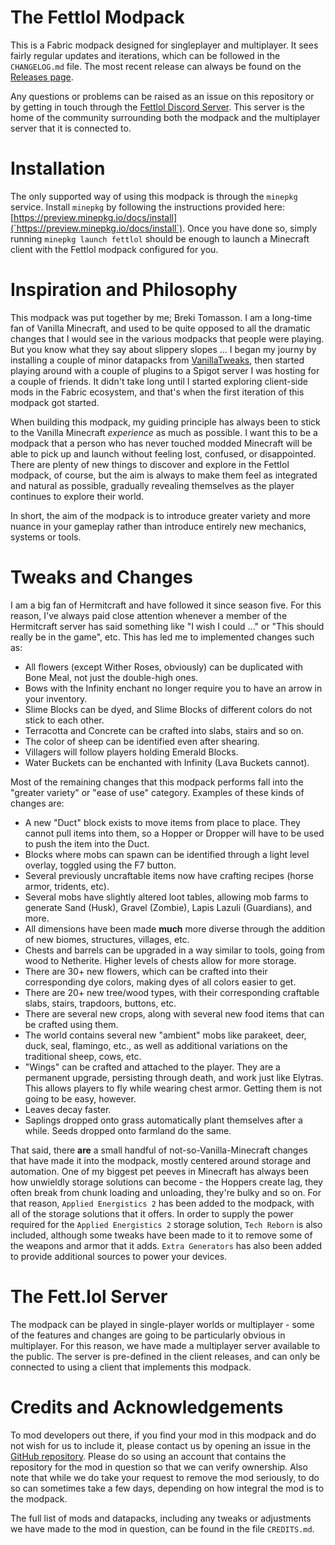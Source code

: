 # The Fettlol Modpack

This is a Fabric modpack designed for singleplayer and multiplayer. It sees fairly regular updates and iterations, which can be followed in the `CHANGELOG.md` file. The most recent release can always be found on the [Releases page](https://github.com/BrekiTomasson/fettlol-modpack/releases).

Any questions or problems can be raised as an issue on this repository or by getting in touch through the [Fettlol Discord Server](https://discord.gg/W8DXp6V9gd). This server is the home of the community surrounding both the modpack and the multiplayer server that it is connected to.

# Installation

The only supported way of using this modpack is through the `minepkg` service. Install `minepkg` by following the instructions provided here: [https://preview.minepkg.io/docs/install](`https://preview.minepkg.io/docs/install`). Once you have done so, simply running `minepkg launch fettlol` should be enough to launch a Minecraft client with the Fettlol modpack configured for you.

# Inspiration and Philosophy

This modpack was put together by me; Breki Tomasson. I am a long-time fan of Vanilla Minecraft, and used to be quite opposed to all the dramatic changes that I would see in the various modpacks that people were playing. But you know what they say about slippery slopes ... I began my journy by installing a couple of minor datapacks from [VanillaTweaks](https://vanillatweaks.net), then started playing around with a couple of plugins to a Spigot server I was hosting for a couple of friends. It didn't take long until I started exploring client-side mods in the Fabric ecosystem, and that's when the first iteration of this modpack got started.

When building this modpack, my guiding principle has always been to stick to the Vanilla Minecraft *experience* as much as possible. I want this to be a modpack that a person who has never touched modded Minecraft will be able to pick up and launch without feeling lost, confused, or disappointed. There are plenty of new things to discover and explore in the Fettlol modpack, of course, but the aim is always to make them feel as integrated and natural as possible, gradually revealing themselves as the player continues to explore their world.

In short, the aim of the modpack is to introduce greater variety and more nuance in your gameplay rather than introduce entirely new mechanics, systems or tools.

# Tweaks and Changes

I am a big fan of Hermitcraft and have followed it since season five. For this reason, I've always paid close attention whenever a member of the Hermitcraft server has said something like "I wish I could ..." or "This should really be in the game", etc. This has led me to implemented changes such as:

- All flowers (except Wither Roses, obviously) can be duplicated with Bone Meal, not just the double-high ones.
- Bows with the Infinity enchant no longer require you to have an arrow in your inventory.
- Slime Blocks can be dyed, and Slime Blocks of different colors do not stick to each other.
- Terracotta and Concrete can be crafted into slabs, stairs and so on.
- The color of sheep can be identified even after shearing.
- Villagers will follow players holding Emerald Blocks.
- Water Buckets can be enchanted with Infinity (Lava Buckets cannot).

Most of the remaining changes that this modpack performs fall into the "greater variety" or "ease of use" category. Examples of these kinds of changes are:

- A new "Duct" block exists to move items from place to place. They cannot pull items into them, so a Hopper or Dropper will have to be used to push the item into the Duct.
- Blocks where mobs can spawn can be identified through a light level overlay, toggled using the F7 button.
- Several previously uncraftable items now have crafting recipes (horse armor, tridents, etc).
- Several mobs have slightly altered loot tables, allowing mob farms to generate Sand (Husk), Gravel (Zombie), Lapis Lazuli (Guardians), and more.
- All dimensions have been made **much** more diverse through the addition of new biomes, structures, villages, etc.
- Chests and barrels can be upgraded in a way similar to tools, going from wood to Netherite. Higher levels of chests allow for more storage.
- There are 30+ new flowers, which can be crafted into their corresponding dye colors, making dyes of all colors easier to get.
- There are 20+ new tree/wood types, with their corresponding craftable slabs, stairs, trapdoors, buttons, etc.
- There are several new crops, along with several new food items that can be crafted using them.
- The world contains several new "ambient" mobs like parakeet, deer, duck, seal, flamingo, etc., as well as additional variations on the traditional sheep, cows, etc.
- "Wings" can be crafted and attached to the player. They are a permanent upgrade, persisting through death, and work just like Elytras. This allows players to fly while wearing chest armor. Getting them is not going to be easy, however.
- Leaves decay faster.
- Saplings dropped onto grass automatically plant themselves after a while. Seeds dropped onto farmland do the same.

That said, there **are** a small handful of not-so-Vanilla-Minecraft changes that have made it into the modpack, mostly centered around storage and automation. One of my biggest pet peeves in Minecraft has always been how unwieldly storage solutions can become - the Hoppers create lag, they often break from chunk loading and unloading, they're bulky and so on. For that reason, `Applied Energistics 2` has been added to the modpack, with all of the storage solutions that it offers. In order to supply the power required for the `Applied Energistics 2` storage solution, `Tech Reborn` is also included, although some tweaks have been made to it to remove some of the weapons and armor that it adds. `Extra Generators` has also been added to provide additional sources to power your devices.

# The Fett.lol Server

The modpack can be played in single-player worlds or multiplayer - some of the features and changes are going to be particularly obvious in multiplayer. For this reason, we have made a multiplayer server available to the public. The server is pre-defined in the client releases, and can only be connected to using a client that implements this modpack.

# Credits and Acknowledgements

To mod developers out there, if you find your mod in this modpack and do not wish for us to include it, please contact us by opening an issue in the [GitHub repository](https://github.com/FettLol/fettlol-modpack). Please do so using an account that contains the repository for the mod in question so that we can verify ownership. Also note that while we do take your request to remove the mod seriously, to do so can sometimes take a few days, depending on how integral the mod is to the modpack.

The full list of mods and datapacks, including any tweaks or adjustments we have made to the mod in question, can be found in the file `CREDITS.md`.
